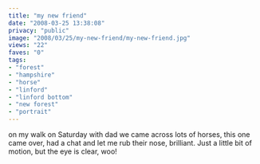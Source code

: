 ```yaml
---
title: "my new friend"
date: "2008-03-25 13:38:08"
privacy: "public"
image: "2008/03/25/my-new-friend/my-new-friend.jpg"
views: "22"
faves: "0"
tags:
- "forest"
- "hampshire"
- "horse"
- "linford"
- "linford bottom"
- "new forest"
- "portrait"
---
```

on my walk on Saturday with dad we came across lots of horses, this one came over, had a chat and let me rub their nose, brilliant. Just a little bit of motion, but the eye is clear, woo!<a href="/photos/2008/03/25/my-new-friend"></a>
